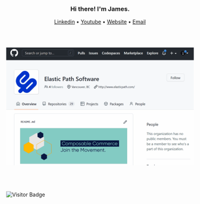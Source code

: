 
<h3 align="center">Hi there! I'm James.</h3>
<p align="center">
  <a href="https://www.linkedin.com/in/jamesluterek/">Linkedin</a>
   • <a href="https://www.youtube.com/jamesluterek">Youtube</a>
   • <a href="https://www.jamesluterek.com">Website</a>
   • <a href="mailto:james.luterek@gmail.com">Email</a>
</p>

<br />

![Switch to Dark Mode](https://raw.githubusercontent.com/jluterek/jluterek/master/switch-to-dark-mode.gif#gh-light-mode-only)
---

<br />
<br />

![Visitor Badge](https://visitor-badge.laobi.icu/badge?page_id=jluterek)
